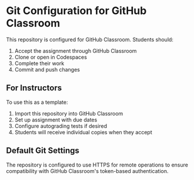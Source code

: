 # Git Configuration for GitHub Classroom

This repository is configured for GitHub Classroom. Students should:

1. Accept the assignment through GitHub Classroom
2. Clone or open in Codespaces
3. Complete their work
4. Commit and push changes

## For Instructors

To use this as a template:

1. Import this repository into GitHub Classroom
2. Set up assignment with due dates
3. Configure autograding tests if desired
4. Students will receive individual copies when they accept

## Default Git Settings

The repository is configured to use HTTPS for remote operations to ensure compatibility with GitHub Classroom's token-based authentication.
